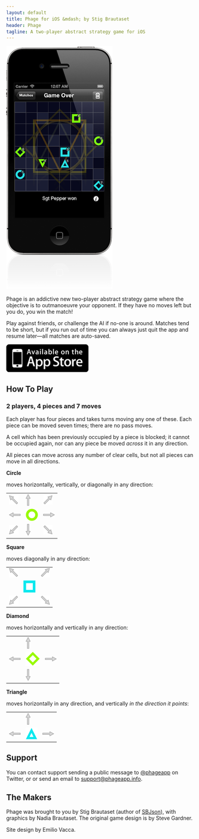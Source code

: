 ```yaml
---
layout: default
title: Phage for iOS &mdash; by Stig Brautaset
header: Phage
tagline: A two-player abstract strategy game for iOS
---
```


<img class="left" src="/images/screenshot.png" alt="Phage iOS Screenshot" />

Phage is an addictive new two-player abstract strategy game where the
objective is to outmanoeuvre your opponent. If they have no moves left but
you do, you win the match!

Play against friends, or challenge the AI if no-one is around. Matches tend
to be short, but if you run out of time you can always just quit the app and
resume later&mdash;all matches are auto-saved.

[![Get it on the App Store](/images/available.png)](http://itunes.com/apps/phage)

How To Play
-----------

### 2 players, 4 pieces and 7 moves

Each player has four pieces and takes turns moving any one of these. Each
piece can be moved seven times; there are no pass moves.

A cell which has been previously occupied by a piece is blocked; it cannot
be occupied again, nor can any piece be moved *across* it in any direction.

All pieces can move across any number of clear cells, but not all pieces
can move in all directions.


**Circle**

moves horizontally, vertically, or diagonally in any direction:

<table class="center">
<tr>
  <td><img src="/images/arrow-north-west.png" alt="arrow north west" /></td>
  <td><img src="/images/arrow-north.png" alt="arrow north" /></td>
  <td><img src="/images/arrow-north-east.png" alt="arrow north east" /></td>
</tr>
<tr>
  <td><img src="/images/arrow-west.png" alt="arrow west" /></td>
  <td><img src="/images/piece-north-circle.png" alt="piece north circle" /></td>
  <td><img src="/images/arrow-east.png" alt="arrow east" /></td>
</tr>
<tr>
  <td><img src="/images/arrow-south-west.png" alt="arrow south west" /></td>
  <td><img src="/images/arrow-south.png" alt="arrow south" /></td>
  <td><img src="/images/arrow-south-east.png" alt="arrow south east" /></td>
</tr>
</table>

**Square**

moves diagonally in any direction:

<table class="center">
<tr>
  <td><img src="/images/arrow-north-west.png" alt="arrow north west" /></td>
  <td>&nbsp;</td>
  <td><img src="/images/arrow-north-east.png" alt="arrow north east" /></td>
</tr>
<tr>
  <td>&nbsp;</td>
  <td><img src="/images/piece-south-square.png" alt="piece south square" /></td>
  <td>&nbsp;</td>
</tr>
<tr>
  <td><img src="/images/arrow-south-west.png" alt="arrow south west" /></td>
  <td>&nbsp;</td>
  <td><img src="/images/arrow-south-east.png" alt="arrow south east" /></td>
</tr>
</table>

**Diamond**

moves horizontally and vertically in any direction:

<table class="center">
<tr>
  <td>&nbsp;</td>
  <td><img src="/images/arrow-north.png" alt="arrow north" /></td>
  <td>&nbsp;</td>
</tr>
<tr>
  <td><img src="/images/arrow-west.png" alt="arrow west" /></td>
  <td><img src="/images/piece-north-diamond.png" alt="piece north diamond" /></td>
  <td><img src="/images/arrow-east.png" alt="arrow east" /></td>
</tr>
<tr>
  <td>&nbsp;</td>
  <td><img src="/images/arrow-south.png" alt="arrow south" /></td>
  <td>&nbsp;</td>
</tr>
</table>

**Triangle**

moves horizontally in any direction, and vertically *in the direction it
points*:

<table class="center">
<tr>
  <td>&nbsp;</td>
  <td><img src="/images/arrow-north.png" alt="arrow north" /></td>
  <td>&nbsp;</td>
</tr>
<tr>
  <td><img src="/images/arrow-west.png" alt="arrow west" /></td>
  <td><img src="/images/piece-south-triangle.png" alt="piece south triangle" /></td>
  <td><img src="/images/arrow-east.png" alt="arrow east" /></td>
</tr>
</table>


Support
-------

You can contact support sending a public message to
[@phageapp](http://twitter.com/phageapp) on Twitter, or or send an email to
<support@phageapp.info>.


The Makers
----------

Phage was brought to you by Stig Brautaset (author of [SBJson][]), with
graphics by Nadia Brautaset. The original game design is by Steve Gardner.

Site design by Emilio Vacca.

[sbjson]: http://sbjson.org
